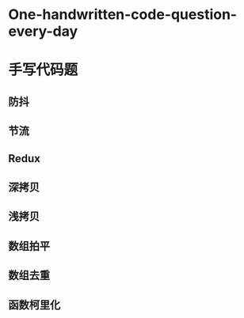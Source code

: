 # One-handwritten-code-question-every-day

# 手写代码题

## 防抖
## 节流
## Redux
## 深拷贝
## 浅拷贝
## 数组拍平
## 数组去重
## 函数柯里化